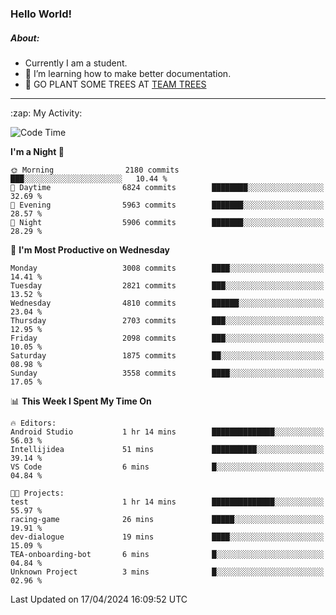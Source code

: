 ### Hello World!

##### About:
- Currently I am a student.
- 🌱 I’m learning how to make better documentation.
- 🌱 GO PLANT SOME TREES AT [TEAM TREES](https://teamtrees.org/)

---
  <summary>:zap: My Activity:</summary>
  
<!--START_SECTION:waka-->
![Code Time](http://img.shields.io/badge/Code%20Time-1%2C315%20hrs%2024%20mins-blue)

**I'm a Night 🦉** 

```text
🌞 Morning                2180 commits        ███░░░░░░░░░░░░░░░░░░░░░░   10.44 % 
🌆 Daytime                6824 commits        ████████░░░░░░░░░░░░░░░░░   32.69 % 
🌃 Evening                5963 commits        ███████░░░░░░░░░░░░░░░░░░   28.57 % 
🌙 Night                  5906 commits        ███████░░░░░░░░░░░░░░░░░░   28.29 % 
```
📅 **I'm Most Productive on Wednesday** 

```text
Monday                   3008 commits        ████░░░░░░░░░░░░░░░░░░░░░   14.41 % 
Tuesday                  2821 commits        ███░░░░░░░░░░░░░░░░░░░░░░   13.52 % 
Wednesday                4810 commits        ██████░░░░░░░░░░░░░░░░░░░   23.04 % 
Thursday                 2703 commits        ███░░░░░░░░░░░░░░░░░░░░░░   12.95 % 
Friday                   2098 commits        ███░░░░░░░░░░░░░░░░░░░░░░   10.05 % 
Saturday                 1875 commits        ██░░░░░░░░░░░░░░░░░░░░░░░   08.98 % 
Sunday                   3558 commits        ████░░░░░░░░░░░░░░░░░░░░░   17.05 % 
```


📊 **This Week I Spent My Time On** 

```text
🔥 Editors: 
Android Studio           1 hr 14 mins        ██████████████░░░░░░░░░░░   56.03 % 
Intellijidea             51 mins             ██████████░░░░░░░░░░░░░░░   39.14 % 
VS Code                  6 mins              █░░░░░░░░░░░░░░░░░░░░░░░░   04.84 % 

🐱‍💻 Projects: 
test                     1 hr 14 mins        ██████████████░░░░░░░░░░░   55.97 % 
racing-game              26 mins             █████░░░░░░░░░░░░░░░░░░░░   19.91 % 
dev-dialogue             19 mins             ████░░░░░░░░░░░░░░░░░░░░░   15.09 % 
TEA-onboarding-bot       6 mins              █░░░░░░░░░░░░░░░░░░░░░░░░   04.84 % 
Unknown Project          3 mins              █░░░░░░░░░░░░░░░░░░░░░░░░   02.96 % 
```


 Last Updated on 17/04/2024 16:09:52 UTC
<!--END_SECTION:waka-->
